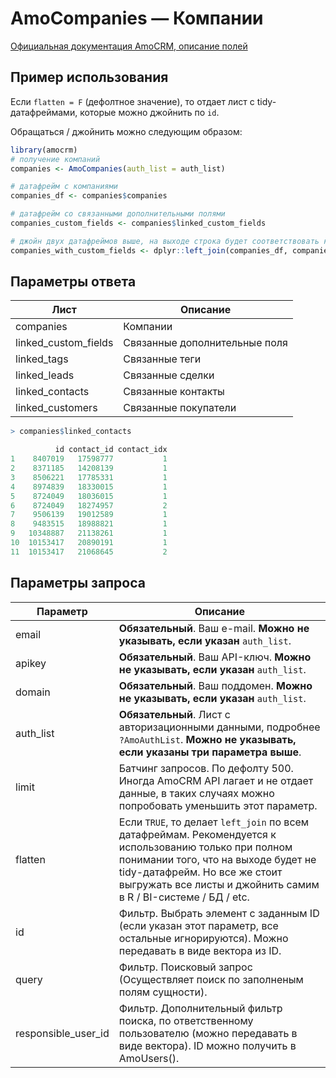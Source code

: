 # AmoCompanies — Компании

[Официальная документация AmoCRM, описание полей](https://www.amocrm.ru/developers/content/api/companies)

## Пример использования

Если `flatten = F` (дефолтное значение), то отдает лист с tidy-датафреймами, которые можно джойнить по `id`. 

Обращаться / джойнить можно следующим образом:

```r
library(amocrm)
# получение компаний
companies <- AmoCompanies(auth_list = auth_list)

# датафрейм с компаниями
companies_df <- companies$companies

# датафрейм со связанными дополнительными полями
companies_custom_fields <- companies$linked_custom_fields

# джойн двух датафреймов выше, на выходе строка будет соответствовать каждому значению доп. поля 
companies_with_custom_fields <- dplyr::left_join(companies_df, companies_custom_fields, by = "id")
```
## Параметры ответа

Лист | Описание
 --- | ---
companies | Компании
linked_custom_fields | Связанные дополнительные поля
linked_tags | Связанные теги
linked_leads | Связанные сделки
linked_contacts | Связанные контакты
linked_customers | Связанные покупатели

```r
> companies$linked_contacts

          id contact_id contact_idx
1    8407019   17598777           1
2    8371185   14208139           1
3    8506221   17785331           1
4    8974839   18330015           1
5    8724049   18036015           1
6    8724049   18274957           2
7    9506139   19012589           1
8    9483515   18988821           1
9   10348887   21138261           1
10  10153417   20890191           1
11  10153417   21068645           2
```

## Параметры запроса

Параметр | Описание
 --- | ---
email | **Обязательный**. Ваш e-mail. **Можно не указывать, если указан** `auth_list`.
apikey | **Обязательный**. Ваш API-ключ. **Можно не указывать, если указан** `auth_list`.
domain | **Обязательный**. Ваш поддомен. **Можно не указывать, если указан** `auth_list`.
auth_list | **Обязательный**. Лист с авторизационными данными, подробнее `?AmoAuthList`. **Можно не указывать, если указаны три параметра выше**.
limit | Батчинг запросов. По дефолту 500. Иногда AmoCRM API лагает и не отдает данные, в таких случаях можно попробовать уменьшить этот параметр.
flatten | Если `TRUE`, то делает `left_join` по всем датафреймам. Рекомендуется к использованию только при полном понимании того, что на выходе будет не tidy-датафрейм. Но все же стоит выгружать все листы и джойнить самим в R / BI-системе / БД / etc.
id | Фильтр. Выбрать элемент с заданным ID (если указан этот параметр, все остальные игнорируются). Можно передавать в виде вектора из ID.
query | Фильтр. Поисковый запрос (Осуществляет поиск по заполненым полям сущности).
responsible_user_id | Фильтр. Дополнительный фильтр поиска, по ответственному пользователю (можно передавать в виде вектора). ID можно получить в AmoUsers().
